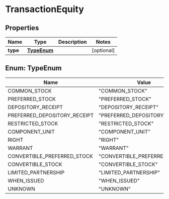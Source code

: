 # TransactionEquity

## Properties
Name | Type | Description | Notes
------------ | ------------- | ------------- | -------------
**type** | [**TypeEnum**](#TypeEnum) |  |  [optional]

<a name="TypeEnum"></a>
## Enum: TypeEnum
Name | Value
---- | -----
COMMON_STOCK | &quot;COMMON_STOCK&quot;
PREFERRED_STOCK | &quot;PREFERRED_STOCK&quot;
DEPOSITORY_RECEIPT | &quot;DEPOSITORY_RECEIPT&quot;
PREFERRED_DEPOSITORY_RECEIPT | &quot;PREFERRED_DEPOSITORY_RECEIPT&quot;
RESTRICTED_STOCK | &quot;RESTRICTED_STOCK&quot;
COMPONENT_UNIT | &quot;COMPONENT_UNIT&quot;
RIGHT | &quot;RIGHT&quot;
WARRANT | &quot;WARRANT&quot;
CONVERTIBLE_PREFERRED_STOCK | &quot;CONVERTIBLE_PREFERRED_STOCK&quot;
CONVERTIBLE_STOCK | &quot;CONVERTIBLE_STOCK&quot;
LIMITED_PARTNERSHIP | &quot;LIMITED_PARTNERSHIP&quot;
WHEN_ISSUED | &quot;WHEN_ISSUED&quot;
UNKNOWN | &quot;UNKNOWN&quot;
